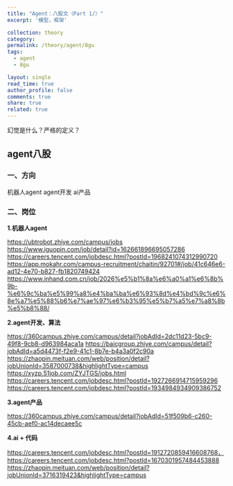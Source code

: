 ```yaml
---
title: "Agent：八股文（Part 1/）"
excerpt: '模型，框架'

collection: theory
category: 
permalink: /theory/agent/8gu
tags: 
  - agent
  - 8gu

layout: single
read_time: true
author_profile: false
comments: true
share: true
related: true
---
```


幻觉是什么？严格的定义？

## agent八股

### 一、方向

机器人agent
agent开发
ai产品

### 二、岗位

**1.机器人agent**

https://ubtrobot.zhiye.com/campus/jobs
https://www.iguopin.com/job/detail?id=162661896695057286
https://careers.tencent.com/jobdesc.html?postId=1968241074312990720
https://app.mokahr.com/campus-recruitment/chaitin/92701#/job/41c646e6-ad12-4e70-b827-fb1820749424
https://www.inhand.com.cn/job/2026%e5%b1%8a%e6%a0%a1%e6%8b%9b-%e6%9c%ba%e5%99%a8%e4%ba%ba%e6%93%8d%e4%bd%9c%e6%8e%a7%e5%88%b6%e7%ae%97%e6%b3%95%e5%b7%a5%e7%a8%8b%e5%b8%88/

**2.agent开发、算法**

https://360campus.zhiye.com/campus/detail?jobAdId=2dc11d23-5bc9-49f8-9cb8-d963984aca1a
https://baicgroup.zhiye.com/campus/detail?jobAdId=a5d4473f-f2e9-41c1-8b7e-b4a3a0f2c90a
https://zhaopin.meituan.com/web/position/detail?jobUnionId=3587000738&highlightType=campus
https://xyzp.51job.com/ZYJTGS/jobs.html
https://careers.tencent.com/jobdesc.html?postId=1927266914715959296
https://careers.tencent.com/jobdesc.html?postId=1934984934909386752

**3.agent产品**

https://360campus.zhiye.com/campus/detail?jobAdId=51f509b6-c260-45cb-aef0-ac14decaee5c

**4.ai + 代码**

https://careers.tencent.com/jobdesc.html?postId=1912720859416608768，https://careers.tencent.com/jobdesc.html?postId=1670301957484453888
https://zhaopin.meituan.com/web/position/detail?jobUnionId=3716319423&highlightType=campus
